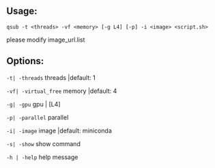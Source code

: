 ## Usage:
```qsub -t <threads> -vf <memory> [-g L4] [-p] -i <image> <script.sh>```

please modify image_url.list
## Options:
`-t| -threads` threads |default: 1

`-vf| -virtual_free` memory |default: 4

`-g| -gpu` gpu | [L4]

`-p| -parallel` parallel

`-i| -image` image |default: miniconda

`-s| -show` show command

`-h | -help` help message
